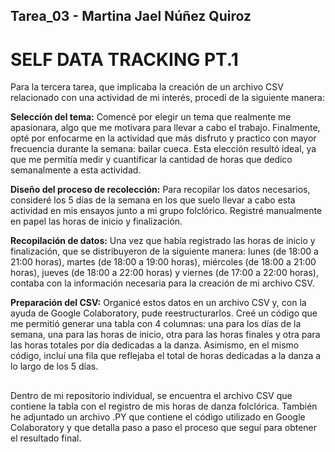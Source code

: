 ## Tarea_03 - Martina Jael Núñez Quiroz

# SELF DATA TRACKING PT.1

Para la tercera tarea, que implicaba la creación de un archivo CSV relacionado con una actividad de mi interés, procedí de la siguiente manera:

__Selección del tema:__ Comencé por elegir un tema que realmente me apasionara, algo que me motivara para llevar a cabo el trabajo. Finalmente, opté por enfocarme en la actividad que más disfruto y practico con mayor frecuencia durante la semana: bailar cueca. Esta elección resultó ideal, ya que me permitía medir y cuantificar la cantidad de horas que dedico semanalmente a esta actividad.

__Diseño del proceso de recolección:__ Para recopilar los datos necesarios, consideré los 5 días de la semana en los que suelo llevar a cabo esta actividad en mis ensayos junto a mi grupo folclórico. Registré manualmente en papel las horas de inicio y finalización.

__Recopilación de datos:__ Una vez que había registrado las horas de inicio y finalización, que se distribuyeron de la siguiente manera: lunes (de 18:00 a 21:00 horas), martes (de 18:00 a 19:00 horas), miércoles (de 18:00 a 21:00 horas), jueves (de 18:00 a 22:00 horas) y viernes (de 17:00 a 22:00 horas), contaba con la información necesaria para la creación de mi archivo CSV.

__Preparación del CSV:__ Organicé estos datos en un archivo CSV y, con la ayuda de Google Colaboratory, pude reestructurarlos. Creé un código que me permitió generar una tabla con 4 columnas: una para los días de la semana, una para las horas de inicio, otra para las horas finales y otra para las horas totales por día dedicadas a la danza. Asimismo, en el mismo código, incluí una fila que reflejaba el total de horas dedicadas a la danza a lo largo de los 5 días.

##

Dentro de mi repositorio individual, se encuentra el archivo CSV que contiene la tabla con el registro de mis horas de danza folclórica. También he adjuntado un archivo .PY que contiene el código utilizado en Google Colaboratory y que detalla paso a paso el proceso que seguí para obtener el resultado final.
